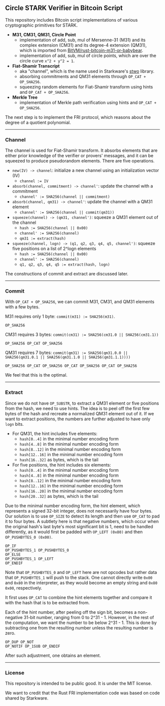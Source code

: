 ## Circle STARK Verifier in Bitcoin Script

This repository includes Bitcoin script implementations of various cryptographic primitives for STARK.

- **M31, CM31, QM31, Circle Point** 
  * implementation of add, sub, mul of Mersenne-31 (M31) and its complex extension (CM31) and its degree-4 extension (QM31), 
    which is imported from [BitVM/rust-bitcoin-m31-or-babybear](https://github.com/BitVM/rust-bitcoin-m31-or-babybear).
  * implementation of add, sub, mul of circle points, which are over the circle curve `x^2 + y^2 = 1`.
- **Fiat-Shamir Transcript**
  * aka "channel", which is the name used in Starkware's [stwo](https://github.com/starkware-libs/stwo) library.
  * absorbing commitments and QM31 elements through `OP_CAT + OP_SHA256`.
  * squeezing random elements for Fiat-Shamir transform using hints and `OP_CAT + OP_SHA256`.
- **Merkle Tree**
  * implementation of Merkle path verification using hints and `OP_CAT + OP_SHA256`.

The next step is to implement the FRI protocol, which reasons about the degree of a quotient polynomial.

---

### Channel

The channel is used for Fiat-Shamir transform. It absorbs elements that are either prior knowledge of the verifier or provers' 
messages, and it can be squeezed to produce pseudorandom elements. There are five operations.

- `new(IV) -> channel`: initialize a new channel using an initialization vector (IV)
  * `channel := IV`
- `absorb(channel, commitment) -> channel'`: update the channel with a commitment
  * `channel' := SHA256(channel || commitment)`
- `absorb(channel, qm31) -> channel'`: update the channel with a QM31 element
  * `channel' := SHA256(channel || commit(qm31))`
- `squeeze(channel) -> (qm31, channel')`: squeeze a QM31 element out of the channel
  * `hash := SHA256(channel || 0x00)`
  * `channel' := SHA256(channel)`
  * `qm31 := extract(hash)`
- `squeeze(channel, logn) -> (q1, q2, q3, q4, q5, channel')`: squeeze five positions on a list of 2^logn elements
  * `hash := SHA256(channel || 0x00)`
  * `channel' := SHA256(channel)`
  * `q1, q2, q3, q4, q5 := extract(hash, logn)`

The constructions of commit and extract are discussed later.

---

### Commit

With `OP_CAT + OP_SHA256`, we can commit M31, CM31, and QM31 elements with a few bytes.

M31 requires only 1 byte: `commit(m31) := SHA256(m31)`.
```
OP_SHA256
```

CM31 requires 3 bytes: `commit(cm31) := SHA256(cm31.0 || SHA256(cm31.1)) `
```
OP_SHA256 OP_CAT OP_SHA256
```

QM31 requires 7 bytes: `commit(qm31) := SHA256(qm31.0.0 || SHA256(qm31.0.1 || SHA256(qm31.1.0 || SHA256(qm31.1.1))))`
```
OP_SHA256 OP_CAT OP_SHA256 OP_CAT OP_SHA256 OP_CAT OP_SHA256
```

We feel that this is the optimal.

---

### Extract

Since we do not have `OP_SUBSTR`, to extract a QM31 element or five positions from the hash, we need to use hints. The 
idea is to peel off the first few bytes of the hash and recreate a normalized QM31 element out of it. If we want to extract 
positions, the numbers are further adjusted to have only `logn` bits.

- For QM31, the hint includes five elements: 
  * `hash[0..4]` in the minimal number encoding form
  * `hash[4..8]` in the minimal number encoding form
  * `hash[8..12]` in the minimal number encoding form
  * `hash[12..16]` in the minimal number encoding form
  * `hash[16..32]` as bytes, which is the tail
- For five positions, the hint includes six elements:
  * `hash[0..4]` in the minimal number encoding form
  * `hash[4..8]` in the minimal number encoding form
  * `hash[8..12]` in the minimal number encoding form
  * `hash[12..16]` in the minimal number encoding form
  * `hash[16..20]` in the minimal number encoding form
  * `hash[20..32]` as bytes, which is the tail

Due to the minimal number encoding form, the hint element, which represents a signed 32-bit integer, does not necessarily 
have four bytes. Our solution is to use `OP_SIZE` to detect its length and then use `OP_CAT` to pad it to four bytes. 
A subtlety here is that negative numbers, which occur when the original hash's last byte's most significant bit is 1, 
need to be handled differently, as it would first be padded with `OP_LEFT (0x80)` and then `OP_PUSHBYTES_0 (0x00)`.

```
OP_IF
OP_PUSHBYTES_1 OP_PUSHBYTES_0
OP_ELSE
OP_PUSHBYTES_1 OP_LEFT
OP_ENDIF
```

Note that `OP_PUSHBYTES_0` and `OP_LEFT` here are not opcodes but rather data that `OP_PUSHBYTES_1` will push to the stack. 
One cannot directly write `0x00` and `0x80` in the interpreter, as they would become an empty string and `0x80 0x00`, 
respectively. 

It first uses `OP_CAT` to combine the hint elements together and compare it with the hash that is to be extracted from. 

Each of the hint number, after peeling off the sign bit, becomes a non-negative 31-bit number, ranging from 0 to 2^31 - 1. 
However, in the rest of the computation, we want the number to be below 2^31 - 1. This is done by subtracting one from the 
resulting number unless the resulting number is zero.
```
OP_DUP OP_NOT 
OP_NOTIF OP_1SUB OP_ENDIF
```

After such adjustment, one obtains an element. 

---

### License

This repository is intended to be public good. It is under the MIT license. 

We want to credit that the Rust FRI implementation code was based on code shared by Starkware. 